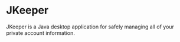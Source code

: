 # JKeeper
JKeeper is a Java desktop application for safely managing all of your private account information.
